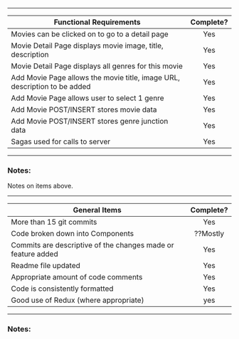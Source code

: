 
---
| Functional Requirements | Complete? |
| --- | :---: |
| Movies can be clicked on to go to a detail page | Yes | Great works, the movies all display
| Movie Detail Page displays movie image, title, description | Yes | This works!
| Movie Detail Page displays all genres for this movie | Yes |
| Add Movie Page allows the movie title, image URL, description to be added | Yes | Tested this,  works!
| Add Movie Page allows user to select 1 genre | Yes |
| Add Movie POST/INSERT stores movie data | Yes |
| Add Movie POST/INSERT stores genre junction data | Yes |
| Sagas used for calls to server | Yes |

---
### Notes:

Notes on items above.

---
| General Items | Complete? |
| --- | :---: |
| More than 15 git commits | Yes |
| Code broken down into Components | ??Mostly | We talked about this but the items component will help in the future
| Commits are descriptive of the changes made or feature added | Yes |
| Readme file updated | Yes |
| Appropriate amount of code comments | Yes |
| Code is consistently formatted | Yes| --but there are things imported that you don't use. 
| Good use of Redux (where appropriate) | yes |
---

### Notes:



